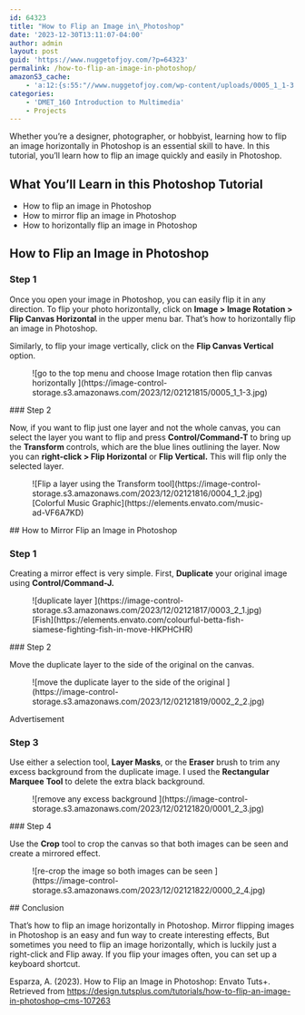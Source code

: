 ```yaml
---
id: 64323
title: "How to Flip an Image in\_Photoshop"
date: '2023-12-30T13:11:07-04:00'
author: admin
layout: post
guid: 'https://www.nuggetofjoy.com/?p=64323'
permalink: /how-to-flip-an-image-in-photoshop/
amazonS3_cache:
    - 'a:12:{s:55:"//www.nuggetofjoy.com/wp-content/uploads/0005_1_1-3.jpg";a:2:{s:2:"id";s:5:"64370";s:11:"source_type";s:13:"media-library";}s:72:"//image-control-storage.s3.amazonaws.com/2023/12/02121815/0005_1_1-3.jpg";a:2:{s:2:"id";s:5:"64370";s:11:"source_type";s:13:"media-library";}s:53:"//www.nuggetofjoy.com/wp-content/uploads/0004_1_2.jpg";a:2:{s:2:"id";s:5:"64371";s:11:"source_type";s:13:"media-library";}s:70:"//image-control-storage.s3.amazonaws.com/2023/12/02121816/0004_1_2.jpg";a:2:{s:2:"id";s:5:"64371";s:11:"source_type";s:13:"media-library";}s:53:"//www.nuggetofjoy.com/wp-content/uploads/0003_2_1.jpg";a:2:{s:2:"id";s:5:"64372";s:11:"source_type";s:13:"media-library";}s:70:"//image-control-storage.s3.amazonaws.com/2023/12/02121817/0003_2_1.jpg";a:2:{s:2:"id";s:5:"64372";s:11:"source_type";s:13:"media-library";}s:53:"//www.nuggetofjoy.com/wp-content/uploads/0002_2_2.jpg";a:2:{s:2:"id";s:5:"64373";s:11:"source_type";s:13:"media-library";}s:70:"//image-control-storage.s3.amazonaws.com/2023/12/02121819/0002_2_2.jpg";a:2:{s:2:"id";s:5:"64373";s:11:"source_type";s:13:"media-library";}s:53:"//www.nuggetofjoy.com/wp-content/uploads/0001_2_3.jpg";a:2:{s:2:"id";s:5:"64374";s:11:"source_type";s:13:"media-library";}s:70:"//image-control-storage.s3.amazonaws.com/2023/12/02121820/0001_2_3.jpg";a:2:{s:2:"id";s:5:"64374";s:11:"source_type";s:13:"media-library";}s:53:"//www.nuggetofjoy.com/wp-content/uploads/0000_2_4.jpg";a:2:{s:2:"id";s:5:"64375";s:11:"source_type";s:13:"media-library";}s:70:"//image-control-storage.s3.amazonaws.com/2023/12/02121822/0000_2_4.jpg";a:2:{s:2:"id";s:5:"64375";s:11:"source_type";s:13:"media-library";}}'
categories:
    - 'DMET_160 Introduction to Multimedia'
    - Projects
---
```


Whether you’re a designer, photographer, or hobbyist, learning how to flip an image horizontally in Photoshop is an essential skill to have. In this tutorial, you’ll learn how to flip an image quickly and easily in Photoshop.

## What You’ll Learn in this Photoshop Tutorial 

- How to flip an image in Photoshop
- How to mirror flip an image in Photoshop
- How to horizontally flip an image in Photoshop

## How to Flip an Image in Photoshop

### Step 1

Once you open your image in Photoshop, you can easily flip it in any direction. To flip your photo horizontally, click on **Image &gt; Image Rotation &gt; Flip Canvas Horizontal** in the upper menu bar. That’s how to horizontally flip an image in Photoshop.

Similarly, to flip your image vertically, click on the **Flip Canvas Vertical** option.

<div class="wp-block-image"><figure class="aligncenter">![go to the top menu and choose Image rotation then flip canvas horizontally ](https://image-control-storage.s3.amazonaws.com/2023/12/02121815/0005_1_1-3.jpg)</figure></div>### Step 2

Now, if you want to flip just one layer and not the whole canvas, you can select the layer you want to flip and press **Control/Command-T** to bring up the **Transform** controls, which are the blue lines outlining the layer. Now you can **right-click &gt; Flip Horizontal** or **Flip Vertical.** This will flip only the selected layer.

<div class="wp-block-image"><figure class="aligncenter">![Flip a layer using the Transform tool](https://image-control-storage.s3.amazonaws.com/2023/12/02121816/0004_1_2.jpg)<figcaption class="wp-element-caption">[Colorful Music Graphic](https://elements.envato.com/music-ad-VF6A7KD)</figcaption></figure></div>## How to Mirror Flip an Image in Photoshop 

### Step 1

Creating a mirror effect is very simple. First, **Duplicate** your original image using **Control/Command-J.**

<div class="wp-block-image"><figure class="aligncenter">![duplicate layer ](https://image-control-storage.s3.amazonaws.com/2023/12/02121817/0003_2_1.jpg)<figcaption class="wp-element-caption">[Fish](https://elements.envato.com/colourful-betta-fish-siamese-fighting-fish-in-move-HKPHCHR)</figcaption></figure></div>### Step 2

Move the duplicate layer to the side of the original on the canvas.

<div class="wp-block-image"><figure class="aligncenter">![move the duplicate layer to the side of the original ](https://image-control-storage.s3.amazonaws.com/2023/12/02121819/0002_2_2.jpg)</figure></div>Advertisement

### Step 3

Use either a selection tool, **Layer Masks**, or the **Eraser** brush to trim any excess background from the duplicate image. I used the **Rectangular Marquee** **Tool** to delete the extra black background.

<div class="wp-block-image"><figure class="aligncenter">![remove any excess background ](https://image-control-storage.s3.amazonaws.com/2023/12/02121820/0001_2_3.jpg)</figure></div>### Step 4

Use the **Crop** tool to crop the canvas so that both images can be seen and create a mirrored effect.

<div class="wp-block-image"><figure class="aligncenter">![re-crop the image so both images can be seen ](https://image-control-storage.s3.amazonaws.com/2023/12/02121822/0000_2_4.jpg)</figure></div>## Conclusion

That’s how to flip an image horizontally in Photoshop. Mirror flipping images in Photoshop is an easy and fun way to create interesting effects, But sometimes you need to flip an image horizontally, which is luckily just a right-click and Flip away. If you flip your images often, you can set up a keyboard shortcut.

Esparza, A. (2023). How to Flip an Image in Photoshop: Envato Tuts+. Retrieved from https://design.tutsplus.com/tutorials/how-to-flip-an-image-in-photoshop–cms-107263